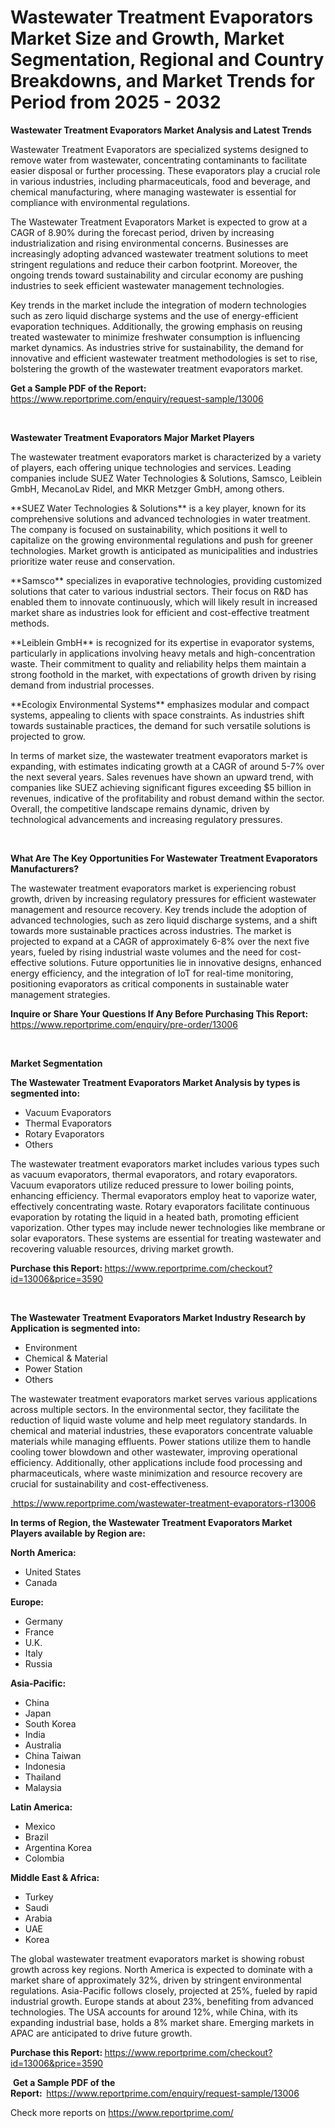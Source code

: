 <p><h1>Wastewater Treatment Evaporators Market Size and Growth, Market Segmentation, Regional and Country Breakdowns, and Market Trends for Period from 2025 -  2032</h1></p><p><strong>Wastewater Treatment Evaporators Market Analysis and Latest Trends</strong></p>
<p><p>Wastewater Treatment Evaporators are specialized systems designed to remove water from wastewater, concentrating contaminants to facilitate easier disposal or further processing. These evaporators play a crucial role in various industries, including pharmaceuticals, food and beverage, and chemical manufacturing, where managing wastewater is essential for compliance with environmental regulations.</p><p>The Wastewater Treatment Evaporators Market is expected to grow at a CAGR of 8.90% during the forecast period, driven by increasing industrialization and rising environmental concerns. Businesses are increasingly adopting advanced wastewater treatment solutions to meet stringent regulations and reduce their carbon footprint. Moreover, the ongoing trends toward sustainability and circular economy are pushing industries to seek efficient wastewater management technologies.</p><p>Key trends in the market include the integration of modern technologies such as zero liquid discharge systems and the use of energy-efficient evaporation techniques. Additionally, the growing emphasis on reusing treated wastewater to minimize freshwater consumption is influencing market dynamics. As industries strive for sustainability, the demand for innovative and efficient wastewater treatment methodologies is set to rise, bolstering the growth of the wastewater treatment evaporators market.</p></p>
<p><strong>Get a Sample PDF of the Report:&nbsp;</strong> <a href="https://www.reportprime.com/enquiry/request-sample/13006?utm_campaign=2750&utm_medium=2&utm_source=Github&utm_content=ia&utm_term=19032025&utm_id=wastewater-treatment-evaporators">https://www.reportprime.com/enquiry/request-sample/13006</a></p>
<p>&nbsp;</p>
<p><strong>Wastewater Treatment Evaporators Major Market Players</strong></p>
<p><p>The wastewater treatment evaporators market is characterized by a variety of players, each offering unique technologies and services. Leading companies include SUEZ Water Technologies & Solutions, Samsco, Leiblein GmbH, MecanoLav Ridel, and MKR Metzger GmbH, among others.</p><p>**SUEZ Water Technologies & Solutions** is a key player, known for its comprehensive solutions and advanced technologies in water treatment. The company is focused on sustainability, which positions it well to capitalize on the growing environmental regulations and push for greener technologies. Market growth is anticipated as municipalities and industries prioritize water reuse and conservation.</p><p>**Samsco** specializes in evaporative technologies, providing customized solutions that cater to various industrial sectors. Their focus on R&D has enabled them to innovate continuously, which will likely result in increased market share as industries look for efficient and cost-effective treatment methods.</p><p>**Leiblein GmbH** is recognized for its expertise in evaporator systems, particularly in applications involving heavy metals and high-concentration waste. Their commitment to quality and reliability helps them maintain a strong foothold in the market, with expectations of growth driven by rising demand from industrial processes.</p><p>**Ecologix Environmental Systems** emphasizes modular and compact systems, appealing to clients with space constraints. As industries shift towards sustainable practices, the demand for such versatile solutions is projected to grow.</p><p>In terms of market size, the wastewater treatment evaporators market is expanding, with estimates indicating growth at a CAGR of around 5-7% over the next several years. Sales revenues have shown an upward trend, with companies like SUEZ achieving significant figures exceeding $5 billion in revenues, indicative of the profitability and robust demand within the sector. Overall, the competitive landscape remains dynamic, driven by technological advancements and increasing regulatory pressures.</p></p>
<p>&nbsp;</p>
<p><strong>What Are The Key Opportunities For Wastewater Treatment Evaporators Manufacturers?</strong></p>
<p><p>The wastewater treatment evaporators market is experiencing robust growth, driven by increasing regulatory pressures for efficient wastewater management and resource recovery. Key trends include the adoption of advanced technologies, such as zero liquid discharge systems, and a shift towards more sustainable practices across industries. The market is projected to expand at a CAGR of approximately 6-8% over the next five years, fueled by rising industrial waste volumes and the need for cost-effective solutions. Future opportunities lie in innovative designs, enhanced energy efficiency, and the integration of IoT for real-time monitoring, positioning evaporators as critical components in sustainable water management strategies.</p></p>
<p><strong>Inquire or Share Your Questions If Any Before Purchasing This Report:</strong> <a href="https://www.reportprime.com/enquiry/pre-order/13006?utm_campaign=2750&utm_medium=2&utm_source=Github&utm_content=ia&utm_term=19032025&utm_id=wastewater-treatment-evaporators">https://www.reportprime.com/enquiry/pre-order/13006</a></p>
<p>&nbsp;</p>
<p><strong>Market Segmentation</strong></p>
<p><strong>The Wastewater Treatment Evaporators Market Analysis by types is segmented into:</strong></p>
<p><ul><li>Vacuum Evaporators</li><li>Thermal Evaporators</li><li>Rotary Evaporators</li><li>Others</li></ul></p>
<p><p>The wastewater treatment evaporators market includes various types such as vacuum evaporators, thermal evaporators, and rotary evaporators. Vacuum evaporators utilize reduced pressure to lower boiling points, enhancing efficiency. Thermal evaporators employ heat to vaporize water, effectively concentrating waste. Rotary evaporators facilitate continuous evaporation by rotating the liquid in a heated bath, promoting efficient vaporization. Other types may include newer technologies like membrane or solar evaporators. These systems are essential for treating wastewater and recovering valuable resources, driving market growth.</p></p>
<p><strong>Purchase this Report:&nbsp;</strong><a href="https://www.reportprime.com/checkout?id=13006&price=3590&utm_campaign=2750&utm_medium=2&utm_source=Github&utm_content=ia&utm_term=19032025&utm_id=wastewater-treatment-evaporators">https://www.reportprime.com/checkout?id=13006&price=3590</a></p>
<p>&nbsp;</p>
<p><strong>The Wastewater Treatment Evaporators Market Industry Research by Application is segmented into:</strong></p>
<p><ul><li>Environment</li><li>Chemical & Material</li><li>Power Station</li><li>Others</li></ul></p>
<p><p>The wastewater treatment evaporators market serves various applications across multiple sectors. In the environmental sector, they facilitate the reduction of liquid waste volume and help meet regulatory standards. In chemical and material industries, these evaporators concentrate valuable materials while managing effluents. Power stations utilize them to handle cooling tower blowdown and other wastewater, improving operational efficiency. Additionally, other applications include food processing and pharmaceuticals, where waste minimization and resource recovery are crucial for sustainability and cost-effectiveness.</p></p>
<p><a href="https://www.reportprime.com/wastewater-treatment-evaporators-r13006?utm_campaign=2750&utm_medium=2&utm_source=Github&utm_content=ia&utm_term=19032025&utm_id=wastewater-treatment-evaporators">&nbsp;https://www.reportprime.com/wastewater-treatment-evaporators-r13006</a></p>
<p><strong>In terms of Region, the Wastewater Treatment Evaporators Market Players available by Region are:</strong></p>
<p>
    <p> <strong> North America: </strong>
        <ul>
            <li>United States</li>
            <li>Canada</li>
        </ul>
        </p> 
    <p> <strong> Europe: </strong>
        <ul>
            <li>Germany</li>
            <li>France</li>
            <li>U.K.</li>
            <li>Italy</li>
            <li>Russia</li>
        </ul>
        </p> 
    <p> <strong> Asia-Pacific: </strong>
        <ul>
            <li>China</li>
            <li>Japan</li>
            <li>South Korea</li>
            <li>India</li>
            <li>Australia</li>
            <li>China Taiwan</li>
            <li>Indonesia</li>
            <li>Thailand</li>
            <li>Malaysia</li>
        </ul>
        </p> 
    <p> <strong> Latin America: </strong>
        <ul>
            <li>Mexico</li>
            <li>Brazil</li>
            <li>Argentina Korea</li>
            <li>Colombia</li>
        </ul>
        </p> 
    <p> <strong> Middle East & Africa: </strong>
        <ul>
            <li>Turkey</li>
            <li>Saudi</li>
            <li>Arabia</li>
            <li>UAE</li>
            <li>Korea</li>
        </ul>
    </p>
    </p>
<p><p>The global wastewater treatment evaporators market is showing robust growth across key regions. North America is expected to dominate with a market share of approximately 32%, driven by stringent environmental regulations. Asia-Pacific follows closely, projected at 25%, fueled by rapid industrial growth. Europe stands at about 23%, benefiting from advanced technologies. The USA accounts for around 12%, while China, with its expanding industrial base, holds a 8% market share. Emerging markets in APAC are anticipated to drive future growth.</p></p>
<p><strong>Purchase this Report: </strong><a href="https://www.reportprime.com/checkout?id=13006&price=3590&utm_campaign=2750&utm_medium=2&utm_source=Github&utm_content=ia&utm_term=19032025&utm_id=wastewater-treatment-evaporators">https://www.reportprime.com/checkout?id=13006&price=3590</a></p>
<p>&nbsp;<strong>Get a Sample PDF of the Report:&nbsp;&nbsp;</strong><a href="https://www.reportprime.com/enquiry/request-sample/13006?utm_campaign=2750&utm_medium=2&utm_source=Github&utm_content=ia&utm_term=19032025&utm_id=wastewater-treatment-evaporators">https://www.reportprime.com/enquiry/request-sample/13006</a></p>
<p><strong></strong></p>
<p>Check more reports on <a href="https://www.reportprime.com/?utm_campaign=2750&utm_medium=2&utm_source=Github&utm_content=ia&utm_term=19032025&utm_id=wastewater-treatment-evaporators">https://www.reportprime.com/</a></p>